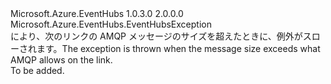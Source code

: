 <Type Name="MessageSizeExceededException" FullName="Microsoft.Azure.EventHubs.MessageSizeExceededException">
  <TypeSignature Language="C#" Value="public sealed class MessageSizeExceededException : Microsoft.Azure.EventHubs.EventHubsException" />
  <TypeSignature Language="ILAsm" Value=".class public auto ansi sealed beforefieldinit MessageSizeExceededException extends Microsoft.Azure.EventHubs.EventHubsException" />
  <TypeSignature Language="DocId" Value="T:Microsoft.Azure.EventHubs.MessageSizeExceededException" />
  <TypeSignature Language="VB.NET" Value="Public NotInheritable Class MessageSizeExceededException&#xA;Inherits EventHubsException" />
  <TypeSignature Language="F#" Value="type MessageSizeExceededException = class&#xA;    inherit EventHubsException" />
  <AssemblyInfo>
    <AssemblyName>Microsoft.Azure.EventHubs</AssemblyName>
    <AssemblyVersion>1.0.3.0</AssemblyVersion>
    <AssemblyVersion>2.0.0.0</AssemblyVersion>
  </AssemblyInfo>
  <Base>
    <BaseTypeName>Microsoft.Azure.EventHubs.EventHubsException</BaseTypeName>
  </Base>
  <Interfaces />
  <Docs>
    <summary>
            <span data-ttu-id="03ba7-101">により、次のリンクの AMQP メッセージのサイズを超えたときに、例外がスローされます。</span><span class="sxs-lookup"><span data-stu-id="03ba7-101">The exception is thrown when the message size exceeds what AMQP allows on the link.</span></span>
            </summary>
    <remarks>To be added.</remarks>
  </Docs>
  <Members />
</Type>